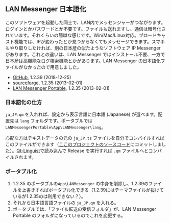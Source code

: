 
## LAN Messenger 日本語化

このソフトウェアを起動した同士で、LAN内でメッセンジャーがつながります。ログインとかパスワードとか不要です。ファイルも送れますし、通信は暗号化されています。それくらいの簡単な感じです。Win/Mac/Linux対応。ブロードキャスト機能では、IPが変わったとか見つからなくてもメッセージできます。スマホもやり取りしたければ、別の日本産の似たようなソフトウェア IP Messenger があります。これとの違いは、LAN Messenger ではインストール不要、一方で日本産は高機能なログ検索機能とかがあります。LAN Messenger の日本語化ファイルがなかったので用意しました。

- [GitHub](https://lanmessenger.github.io/), 1.2.39 (2018-12-25)
- [sourceforge](http://lanmsngr.sourceforge.net/), 1.2.35 (2013-02-01)
- [LAN Messenger Portable](https://portableapps.com/apps/internet/lan-messenger-portable), 1.2.35 (2013-02-01)

### 日本語化の仕方
`ja_JP.qm` を入れれば、設定から表示言語に日本語 (Japanese) が選べます。配置先は `lang` フォルダです。ポータブルでは `LANMessengerPortable\App\LANMessenger\lang`。

心配な方はテキストデータの元の `ja_JP.ts` ファイルを自分でコンパイルすればこのファイルができます（[ここのプロジェクトのソースコード](https://github.com/lanmessenger/lanmessenger/tree/master/lmc/src)にコミットしました）。[Qt-Linguist](https://github.com/thurask/Qt-Linguist/releases)で読み込んで Release を実行すれば `.qm` ファイルへとコンパイルされます。

### ポータブル化
1. 1.2.35 のポータブルの`App\LANMessenger` の中身を削除し、1.2.39のファイルを上書きすればポータブル化できる（1.2.39にはテーマファイルが抜けているが1.2.35のは利用できない？）。
2. それから日本語言語ファイルの `ja_JP.qm` を入れる。
3. ポータブルでは、「ファイル転送の受信フォルダ」が、LAN Messenger Portable のフォルダになっているのでこれを変更する。